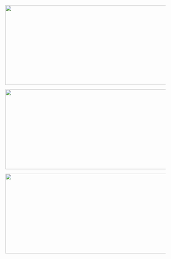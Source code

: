 <p align="left">
  <img width="600" height="250" src="https://github.com/ankur715/AWS_Redshift_Postgresql/blob/master/venv/pics/create_venv.png"> 
</p>

<p align="left">
  <img width="600" height="250" src="https://github.com/ankur715/AWS_Redshift_Postgresql/blob/master/venv/pics/activate_venv.png"> 
</p>

<p align="left">
  <img width="600" height="250" src="https://github.com/ankur715/AWS_Redshift_Postgresql/blob/master/venv/pics/dependencies.png"> 
</p>
